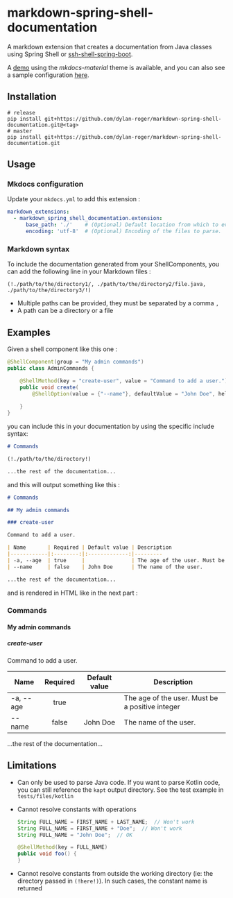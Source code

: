 # markdown-spring-shell-documentation
A markdown extension that creates a documentation from Java classes using Spring Shell or [ssh-shell-spring-boot](https://github.com/fonimus/ssh-shell-spring-boot).

A [demo](https://dylan-roger.github.io/markdown-spring-shell-documentation/) using the _mkdocs-material_ theme is available, 
and you can also see a sample configuration [here](https://github.com/dylan-roger/markdown-spring-shell-documentation/tree/main/tests/sample_site).

## Installation

````
# release
pip install git+https://github.com/dylan-roger/markdown-spring-shell-documentation.git@<tag>
# master
pip install git+https://github.com/dylan-roger/markdown-spring-shell-documentation.git
````

## Usage

### Mkdocs configuration

Update your ``mkdocs.yml`` to add this extension :

````yaml
markdown_extensions:
  - markdown_spring_shell_documentation.extension:
      base_path: './'    # (Optional) Default location from which to evaluate relative paths for the files to parse.
      encoding: 'utf-8'  # (Optional) Encoding of the files to parse.
````

### Markdown syntax

To include the documentation generated from your ShellComponents, you can add the following line in your Markdown files :

````
(!./path/to/the/directory1/, ./path/to/the/directory2/file.java, ./path/to/the/directory3/!)
````

* Multiple paths can be provided, they must be separated by a comma ``,``
* A path can be a directory or a file

## Examples

Given a shell component like this one :

````java
@ShellComponent(group = "My admin commands")
public class AdminCommands {

    @ShellMethod(key = "create-user", value = "Command to add a user.")
    public void create(
        @ShellOption(value = {"--name"}, defaultValue = "John Doe", help = "The name of the user.") String name) {
    
    }
}
````

you can include this in your documentation by using the specific include syntax:

````markdown
# Commands

(!./path/to/the/directory!)

...the rest of the documentation...
````

and this will output something like this :

````markdown
# Commands

## My admin commands

### create-user

Command to add a user.

| Name       | Required | Default value | Description
|------------|:--------:|:-------------:|---------
| -a, --age  | true     |               | The age of the user. Must be a positive integer
| --name     | false    | John Doe      | The name of the user.

...the rest of the documentation... 
````

and is rendered in HTML like in the next part :

### Commands

#### My admin commands

##### create-user

Command to add a user.

| Name       | Required | Default value | Description
|------------|:--------:|:-------------:|---------
| -a, --age  | true     |               | The age of the user. Must be a positive integer
| --name     | false    | John Doe      | The name of the user. 

...the rest of the documentation...

## Limitations

* Can only be used to parse Java code. If you want to parse Kotlin code, you can still reference the ``kapt`` output directory. See the test example in ``tests/files/kotlin``

* Cannot resolve constants with operations 

    ````java
    String FULL_NAME = FIRST_NAME + LAST_NAME;  // Won't work  
    String FULL_NAME = FIRST_NAME + "Doe";  // Won't work  
    String FULL_NAME = "John Doe";  // OK
    
    @ShellMethod(key = FULL_NAME)
    public void foo() {
    }  
    ````

* Cannot resolve constants from outside the working directory (ie: the directory passed in ``(!here!)``). In such cases, the constant name is returned